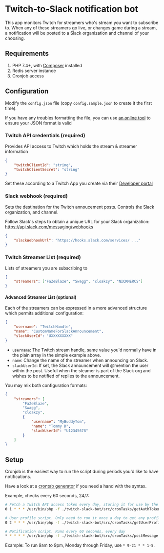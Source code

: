 # Twitch-to-Slack notification bot

This app monitors Twitch for streamers who's stream you want to subscribe to. When any of these streamers go live, or changes game during a stream, a notification will be posted to a Slack organization and channel of your choosing.

## Requirements

1. PHP 7.4+, with [Composer](https://getcomposer.org/download/) installed
2. Redis server instance
3. Cronjob access

## Configuration

Modify the `config.json` file (copy `config.sample.json` to create it the first time).

If you have any troubles formatting the file, you can use [an online tool](https://jsonformatter.curiousconcept.com/) to ensure your JSON format is valid

### Twitch API credentials (required)

Provides API access to Twitch which holds the stream & streamer information

```json
{
	"twitchClientId": "string",
	"twitchClientSecret": "string"
}
```

Set these according to a Twitch App you create via their [Developer portal](https://dev.twitch.tv/console/apps/create)

### Slack webhook (required)

Sets the destination for the Twitch annoucement posts. Controls the Slack organization, and channel.

Follow Slack's steps to obtain a unique URL for your Slack organization: https://api.slack.com/messaging/webhooks

```json
{
	"slackWebhookUrl": "https://hooks.slack.com/services/ ..."
}
```

### Twitch Streamer List (required)

Lists of streamers you are subscribing to

```json
{
	"streamers": ["FaZeBlaze", "Swagg", "cloakzy", "NICKMERCS"]
}
```

#### Advanced Streamer List (optional)

Each of the streamers can be expressed in a more advanced structure which permits additional configuration:

```json
{
	"username": "TwitchHandle",
	"name": "CustomNameForSlackAnnouncement",
	"slackUserId": "UXXXXXXXXX"
}
```

-   `username`: The Twitch stream handle, same value you'd normally have in the plain array in the simple example above.
-   `name`: Change the name of the streamer when announcing on Slack.
-   `slackUserId`: If set, the Slack announcement will @mention the user within the post. Useful when the steamer is part of the Slack org and wishes to be notified of replies to the announcement.

You may mix both configuration formats:

```json
{
	"streamers": [
		"FaZeBlaze",
		"Swagg",
		"cloakzy",
		{
			"username": "MyBuddyTom",
			"name": "Tommy D",
			"slackUserId": "U12345678"
		}
	]
}
```

## Setup

Cronjob is the easiest way to run the script during periods you'd like to have notifications.

Have a look at a [crontab generator](https://crontab-generator.org/) if you need a hand with the syntax.

Example, checks every 60 seconds, 24/7:

```bash
# Fetch a Twitch API access token every day, storing it for use by the every-minute announcement bot (below)
0 1 * * * /usr/bin/php -f ./twitch-slack-bot/src/cronTasks/getAuthToken.php >> twitch-bot-user-script.log

# User profile script. Only need to run it once a day to get any profile image, name, or bio changes
0 2 * * * /usr/bin/php -f ./twitch-slack-bot/src/cronTasks/getUserProfile.php >> twitch-bot-user-script.log

# Notification script. Runs every 60 seconds, every day
* * * * * /usr/bin/php -f ./twitch-slack-bot/src/cronTasks/postMessage.php >> twitch-bot-notify-script.log
```

Example: To run 9am to 9pm, Monday through Friday, use `* 9-21 * * 1-5`.

